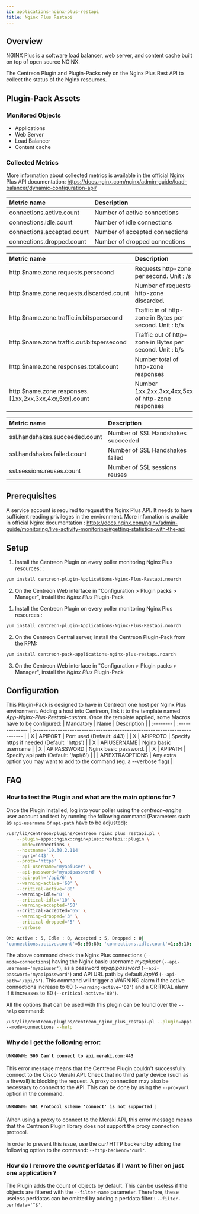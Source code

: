 ```yaml
---
id: applications-nginx-plus-restapi
title: Nginx Plus Restapi
---
```


## Overview

NGINX Plus is a software load balancer, web server, and content cache built on top of open source NGINX.

The Centreon Plugin and Plugin-Packs rely on the Nginx Plus Rest API to collect the status of the Nginx resources.

## Plugin-Pack Assets

### Monitored Objects

* Applications
* Web Server
* Load Balancer
* Content cache

### Collected Metrics

More information about collected metrics is available in the official Nginx Plus API documentation: https://docs.nginx.com/nginx/admin-guide/load-balancer/dynamic-configuration-api/

<!--DOCUSAURUS_CODE_TABS-->

<!--Connections-->

| Metric name                 | Description                    |
| :-------------------------- | :----------------------------- |
| connections.active.count    | Number of active connections   |
| connections.idle.count      | Number of idle connections     |
| connections.accepted.count  | Number of accepted connections |
| connections.dropped.count   | Number of dropped connections  |

<!--Http-Zone-->

| Metric name                                             | Description                                              |
| :------------------------------------------------------ | :------------------------------------------------------- |
| http.$name.zone.requests.persecond                      | Requests http-zone per second. Unit : /s                 |
| http.$name.zone.requests.discarded.count                | Number of requests http-zone discarded.                  |
| http.$name.zone.traffic.in.bitspersecond                | Traffic in of http-zone in Bytes per second. Unit : b/s  |
| http.$name.zone.traffic.out.bitspersecond               | Traffic out of http-zone in Bytes per second. Unit : b/s |
| http.$name.zone.responses.total.count                   | Number total of http-zone responses                      |
| http.$name.zone.responses.[1xx,2xx,3xx,4xx,5xx].count   | Number 1xx,2xx,3xx,4xx,5xx of http-zone responses        |

<!--Ssl-->

| Metric name                      | Description                         |
| :------------------------------- | :---------------------------------- |
| ssl.handshakes.succeeded.count   | Number of SSL Handshakes succeeded  |
| ssl.handshakes.failed.count      | Number of SSL Handshakes failed     |
| ssl.sessions.reuses.count        | Number of SSL sessions reuses       |

<!--END_DOCUSAURUS_CODE_TABS-->

## Prerequisites

A service account is required to request the Nginx Plus API. It needs to have sufficient reading privileges in the environment.
More infomation is avaible in official Nginx documentation : https://docs.nginx.com/nginx/admin-guide/monitoring/live-activity-monitoring/#getting-statistics-with-the-api

## Setup

<!--DOCUSAURUS_CODE_TABS-->

<!--Online IMP Licence & IT-100 Editions-->

1. Install the Centreon Plugin on every poller monitoring Nginx Plus resources: :

```bash
yum install centreon-plugin-Applications-Nginx-Plus-Restapi.noarch
```

2. On the Centreon Web interface in "Configuration > Plugin packs > Manager", install the *Nginx Plus* Plugin-Pack

<!--Offline IMP License-->

1. Install the Centreon Plugin on every poller monitoring Nginx Plus resources :

```bash
yum install centreon-plugin-Applications-Nginx-Plus-Restapi.noarch
```

2. On the Centreon Central server, install the Centreon Plugin-Pack from the RPM:

```bash
yum install centreon-pack-applications-nginx-plus-restapi.noarch
```

3. On the Centreon Web interface in "Configuration > Plugin packs > Manager", install the *Nginx Plus* Plugin-Pack

<!--END_DOCUSAURUS_CODE_TABS-->

## Configuration

This Plugin-Pack is designed to have in Centreon one host per Nginx Plus environment.
Adding a host into Centreon, link it to the template named *App-Nginx-Plus-Restapi-custom*.
Once the template applied, some Macros have to be configured:
| Mandatory | Name            | Description                                                                |
| :-------- | :-------------- | :------------------------------------------------------------------------- |
| X         | APIPORT         | Port used (Default: 443)                                                   |
| X         | APIPROTO        | Specify https if needed (Default: 'https')                                 |
| X         | APIUSERNAME     | Nginx basic username                                                       |
| X         | APIPASSWORD     | Nginx basic password.                                                      |
| X         | APIPATH         | Specify api path (Default: '/api/6')                                       |
|           | APIEXTRAOPTIONS | Any extra option you may want to add to the command (eg. a --verbose flag) |

## FAQ

### How to test the Plugin and what are the main options for ?

Once the Plugin installed, log into your poller using the *centreon-engine* user account and test 
by running the following command (Parameters such as ```api-username``` or ```api-path``` have to be adjusted):

```bash
/usr/lib/centreon/plugins/centreon_nginx_plus_restapi.pl \
	--plugin=apps::nginx::nginxplus::restapi::plugin \
	--mode=connections \
	--hostname='10.30.2.114'
	--port='443' \
	--proto='https' \
	--api-username='myapiuser' \
	--api-password='myapipassword' \
	--api-path='/api/6' \
	--warning-active='60' \
	--critical-active='80'
	--warning-idle='8' \
	--critical-idle='10' \
	--warning-accepted='50' 
	--critical-accepted='65' \
	--warning-dropped='3' \
	--critical-dropped='5' \
	--verbose

OK: Active : 5, Idle : 0, Accepted : 5, Dropped : 0|
'connections.active.count'=5;;60;80; 'connections.idle.count'=1;;8;10; 'connections.accepted.count'=5;;50;65; 'connections.dropped.count'=0;;3;5;
```

The above command check the Nginx Plus connections (```--mode=connections```) having the Nginx basic username _myapiuser_ (```--api-username='myapiuser'```), 
as a password _myapipassword_ (```--api-password='myapipassword'```) and API URL path by default _/api/6_ (```--api-path='/api/6'```).
This command will trigger a WARNING alarm if the active connections increase to 60 (```--warning-active='60'```)
and a CRITICAL alarm if it increases to 80 (```--critical-active='80'```).


All the options that can be used with this plugin can be found over the ```--help``` command:

```bash
/usr/lib/centreon/plugins/centreon_nginx_plus_restapi.pl --plugin=apps::nginx::nginxplus::restapi::plugin 
--mode=connections --help
```
### Why do I get the following error: 

#### ```UNKNOWN: 500 Can't connect to api.meraki.com:443```

This error message means that the Centreon Plugin couldn't successfully connect to the Cisco Meraki API.
Check that no third party device (such as a firewall) is blocking the request.
A proxy connection may also be necessary to connect to the API. This can be done by using the ```--proxyurl``` option in the command.

#### ```UNKNOWN: 501 Protocol scheme 'connect' is not supported |``` 

When using a proxy to connect to the Meraki API, this error message means that the Centreon Plugin library does not support
the proxy connection protocol.

In order to prevent this issue, use the *curl* HTTP backend by adding the following option to the command: ```--http-backend='curl'```.

### How do I remove the *count* perfdatas if I want to filter on just one application ?

The Plugin adds the count of objects by default. This can be useless if the objects are filtered with the ```--filter-name``` parameter.
Therefore, these useless perfdatas can be omitted by adding a perfdata filter : ```--filter-perfdata='^$'```.

